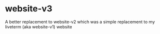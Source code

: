 # website-v3
A better replacement to website-v2 which was a simple replacement to my liveterm (aka website-v1) website
